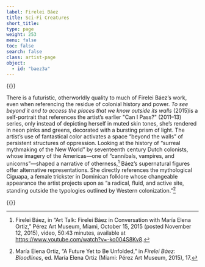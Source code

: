 ```yaml
---
label: Firelei Báez
title: Sci-Fi Creatures
short_title:
type: page
weight: 253
menu: false
toc: false
search: false
class: artist-page
object:
  - id: "baez3a"
---
```

{{<q-figure id="baez3a">}}

There is a futuristic, otherworldly quality to much of Firelei Báez’s work, even when referencing the residue of colonial history and power. *To see beyond it and to access the places that we know outside its walls* (2015)is a self-portrait that references the artist’s earlier "Can I Pass?" (2011–13) series, only instead of depicting herself in muted skin tones, she’s rendered in neon pinks and greens, decorated with a bursting prism of light. The artist’s use of fantastical color activates a space “beyond the walls” of persistent structures of oppression. Looking at the history of “surreal mythmaking of the New World” by seventeenth century Dutch colonists, whose imagery of the Americas—one of “cannibals, vampires, and unicorns”—shaped a narrative of otherness,[^1] Báez’s supernatural figures offer alternative representations. She directly references the mythological Ciguapa, a female trickster in Dominican folklore whose changeable appearance the artist projects upon as “a radical, fluid, and active site, standing outside the typologies outlined by Western colonization.”[^2]

{{<q-figure id="baez3b">}}

[^1]: Firelei Báez, in “Art Talk: Firelei Báez in Conversation with María Elena Ortiz,” Pérez Art Museum, Miami, October 15, 2015 (posted November 12, 2015), video, 50:43 minutes, available at https://www.youtube.com/watch?v=-ko004S8Kv8.

[^2]: María Elena Ortiz, “A Future Yet to Be Unfolded,” in *Firelei Báez: Bloodlines*, ed. María Elena Ortiz (Miami: Pérez Art Museum, 2015), 17.

